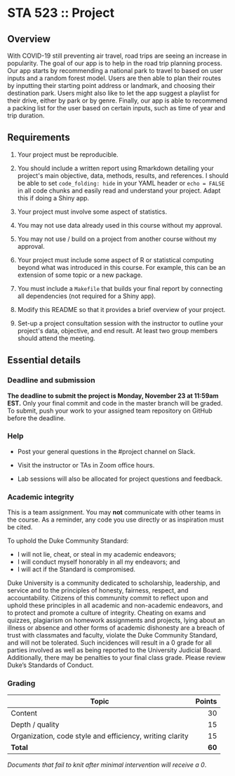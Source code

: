 # STA 523 :: Project

## Overview 

With COVID-19 still preventing air travel, road trips are seeing an increase 
in popularity. The goal of our app is to help in the road trip planning 
process. Our app starts by recommending a national park to travel to based on 
user inputs and a random forest model. Users are then able to plan their routes 
by inputting their starting point address or landmark, and choosing their 
destination park. Users might also like to let the app suggest a playlist for 
their drive, either by park or by genre. Finally, our app is able to recommend 
a packing list for the user based on certain inputs, such as time of year and 
trip duration. 

## Requirements

1. Your project must be reproducible.

2. You should include a written report using Rmarkdown detailing your
   project's main objective, data, methods, results, and references.
   I should be able to set `code_folding: hide` in your YAML header or
   `echo = FALSE` in all code chunks and easily read and
   understand your project. Adapt this if doing a Shiny app.

3. Your project must involve some aspect of statistics.

4. You may not use data already used in this course without my approval.

5. You may not use / build on a project from another course without my approval.

6. Your project must include some aspect of R or statistical computing beyond
   what was introduced in this course. For example, this can be an extension of
   some topic or a new package.

7. You must include a `Makefile` that builds your final report by
   connecting all dependencies (not required for a Shiny app).

8. Modify this README so that it provides a brief overview of your project.

9. Set-up a project consultation session with the instructor to outline your
   project's data, objective, and end result. At least two group members
   should attend the meeting.

## Essential details

### Deadline and submission

**The deadline to submit the project is Monday, November 23 at 11:59am EST.**
Only your final commit and code in the master branch will be graded.
To submit, push your work to your assigned team repository on GitHub before
the deadline.

### Help

- Post your general questions in the #project channel on Slack.

- Visit the instructor or TAs in Zoom office hours.

- Lab sessions will also be allocated for project questions and feedback.

### Academic integrity

This is a team assignment. You may **not** communicate with other teams in the
course. As a reminder, any code you use directly or as inspiration must be
cited.

To uphold the Duke Community Standard:

- I will not lie, cheat, or steal in my academic endeavors;
- I will conduct myself honorably in all my endeavors; and
- I will act if the Standard is compromised.

Duke University is a community dedicated to scholarship, leadership, and
service and to the principles of honesty, fairness, respect, and accountability.
Citizens of this community commit to reflect upon and uphold these principles in
all academic and non-academic endeavors, and to protect and promote a culture of
integrity. Cheating on exams and quizzes, plagiarism on homework assignments and
projects, lying about an illness or absence and other forms of academic
dishonesty are a breach of trust with classmates and faculty, violate the Duke
Community Standard, and will not be tolerated. Such incidences will result in a
0 grade for all parties involved as well as being reported to the University
Judicial Board. Additionally, there may be penalties to your final class grade.
Please review Duke’s Standards of Conduct.

### Grading

| **Topic**                                                | **Points** |
|----------------------------------------------------------|-----------:|
| Content                                                  |         30 |
| Depth / quality                                          |         15 |
| Organization, code style and efficiency, writing clarity |         15 |
| **Total**                                                |     **60** |

*Documents that fail to knit after minimal intervention will receive a 0*.
